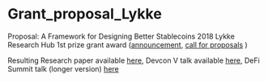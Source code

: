 # Grant_proposal_Lykke
Proposal: A Framework for Designing Better Stablecoins
2018 Lykke Research Hub 1st prize grant award ([announcement](https://medium.com/lykke-research-hub/lykke-research-hub-newsletter-april-2019-722ddc1f6ed8), [call for proposals](https://research.lykke.com/lykke-research-hubs-call-for-proposals/) )


Resulting Research paper available [here](https://arxiv.org/abs/1906.02152),
Devcon V talk available [here](https://www.youtube.com/watch?v=qOi50UtxL7A),
DeFi Summit talk (longer version) [here](https://www.youtube.com/watch?v=NxpsHA_5Lr4)
